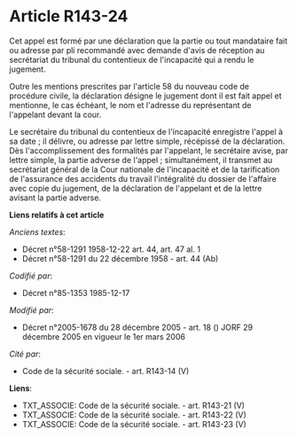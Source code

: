 # Article R143-24

Cet appel est formé par une déclaration que la partie ou tout mandataire fait ou adresse par pli recommandé avec demande
d'avis de réception au secrétariat du tribunal du contentieux de l'incapacité qui a rendu le jugement.

Outre les mentions prescrites par l'article 58 du nouveau code de procédure civile, la déclaration désigne le jugement dont
il est fait appel et mentionne, le cas échéant, le nom et l'adresse du représentant de l'appelant devant la cour.

Le secrétaire du tribunal du contentieux de l'incapacité enregistre l'appel à sa date ; il délivre, ou adresse par lettre
simple, récépissé de la déclaration. Dès l'accomplissement des formalités par l'appelant, le secrétaire avise, par lettre
simple, la partie adverse de l'appel ; simultanément, il transmet au secrétariat général de la Cour nationale de l'incapacité
et de la tarification de l'assurance des accidents du travail l'intégralité du dossier de l'affaire avec copie du jugement,
de la déclaration de l'appelant et de la lettre avisant la partie adverse.

**Liens relatifs à cet article**

_Anciens textes_:

  - Décret n°58-1291 1958-12-22 art. 44, art. 47 al. 1
  - Décret n°58-1291 du 22 décembre 1958 - art. 44 (Ab)

_Codifié par_:

  - Décret n°85-1353 1985-12-17

_Modifié par_:

  - Décret n°2005-1678 du 28 décembre 2005 - art. 18 () JORF 29 décembre 2005 en vigueur le 1er mars 2006

_Cité par_:

  - Code de la sécurité sociale. - art. R143-14 (V)

**Liens**:

  - TXT_ASSOCIE: Code de la sécurité sociale. - art. R143-21 (V)
  - TXT_ASSOCIE: Code de la sécurité sociale. - art. R143-22 (V)
  - TXT_ASSOCIE: Code de la sécurité sociale. - art. R143-23 (V)
